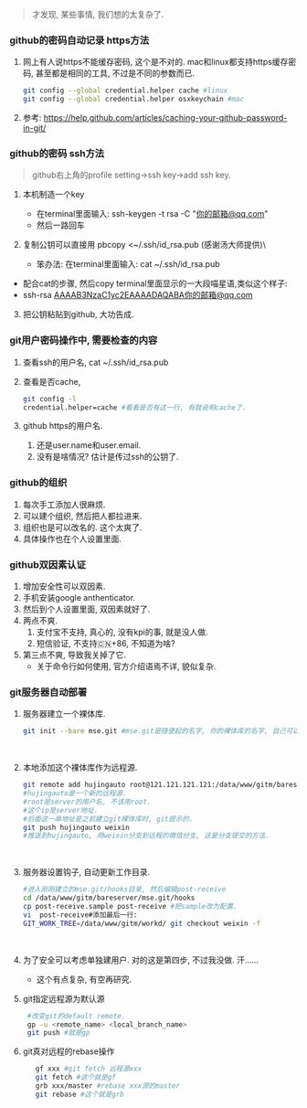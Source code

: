 > 才发现, 某些事情, 我们想的太复杂了.

### github的密码自动记录 https方法

1. 网上有人说https不能缓存密码, 这个是不对的. mac和linux都支持https缓存密码, 甚至都是相同的工具, 不过是不同的参数而已.

   ```sh
   git config --global credential.helper cache #linux
   git config --global credential.helper osxkeychain #mac
   ```

2. 参考: https://help.github.com/articles/caching-your-github-password-in-git/

### github的密码 ssh方法

> github右上角的profile setting->ssh key->add ssh key.

1. 本机制造一个key

   - 在terminal里面输入: ssh-keygen -t rsa -C "你的邮箱@qq.com"
   - 然后一路回车

2. 复制公钥可以直接用 pbcopy <~/.ssh/id_rsa.pub (感谢汤大师提供)\

   - 笨办法: 在terminal里面输入: cat ~/.ssh/id_rsa.pub


- 配合cat的步骤, 然后copy terminal里面显示的一大段喵星语,类似这个样子:
- ssh-rsa AAAAB3NzaC1yc2EAAAADAQABA你的邮箱@qq.com

3. 把公钥粘贴到github, 大功告成.

### git用户密码操作中, 需要检查的内容

1. 查看ssh的用户名, cat ~/.ssh/id_rsa.pub

2. 查看是否cache, 

   ```sh
   git config -l
   credential.helper=cache #看看是否有这一行, 有就说明cache了.
   ```

3. github https的用户名.

   1. 还是user.name和user.email.
   2. 没有是啥情况? 估计是传过ssh的公钥了.





### github的组织

1. 每次手工添加人很麻烦.
2. 可以建个组织, 然后把人都拉进来.
3. 组织也是可以改名的. 这个太爽了.
4. 具体操作也在个人设置里面.

### github双因素认证

1. 增加安全性可以双因素.
2. 手机安装google anthenticator.
3. 然后到个人设置里面, 双因素就好了.
4. 两点不爽.
   1. 支付宝不支持, 真心的, 没有kpi的事, 就是没人做.
   2. 短信验证, 不支持🇨🇳+86, 不知道为啥?
5. 第三点不爽, 导致我关掉了它.
   - 关于命令行如何使用, 官方介绍语焉不详, 貌似复杂. 

### git服务器自动部署

1. 服务器建立一个裸体库.

   ```sh
   git init --bare mse.git #mse.git是随便起的名字, 你的裸体库的名字, 自己可以随便起名
   ```

   ​

2. 本地添加这个裸体库作为远程源.

   ```sh
   git remote add hujingauto root@121.121.121.121:/data/www/gitm/bareserver/mse.git 
   #hujingauto是一个新的远程源.
   #root是server的用户名, 不该用root.
   #这个ip是server地址.
   #后面这一串地址是之前建立git裸体库时, git提示的.
   git push hujingauto weixin
   #推送到hujingauto, 用weixin分支到远程的微信分支, 这是分支提交的方法.
   ```

   ​

3. 服务器设置钩子, 自动更新工作目录.

   ```sh
   #进入刚刚建立的mse.git/hooks目录, 然后编辑post-receive
   cd /data/www/gitm/bareserver/mse.git/hooks
   cp post-receive.sample post-receive #把sample改为配置.
   vi  post-receive#添加最后一行: 
   GIT_WORK_TREE=/data/www/gitm/workd/ git checkout weixin -f
   ```

   ​

4. 为了安全可以考虑单独建用户. 对的这是第四步, 不过我没做. 汗......

   - 这个有点复杂, 有空再研究.

5. git指定远程源为默认源
   ```sh
    #改变git的default remote.
   	gp -u <remote_name> <local_branch_name>
   	git push #就是gp
   ```
6. git真对远程的rebase操作 

   ```sh
      gf xxx #git fetch 远程源xxx
      git fetch #这个就是gf
      grb xxx/master #rebase xxx源的master
      git rebase #这个就是grb
   ```
